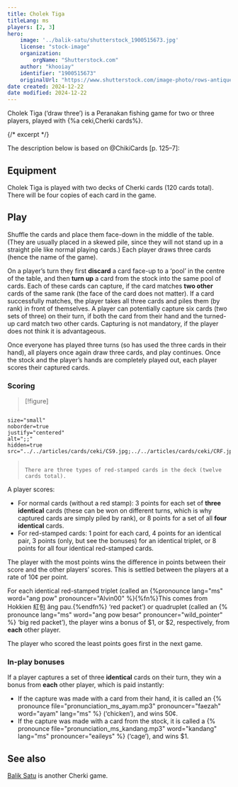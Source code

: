 ```yaml
---
title: Cholek Tiga
titleLang: ms
players: [2, 3]
hero:
    image: '../balik-satu/shutterstock_1900515673.jpg'
    license: "stock-image"
    organization:
        orgName: "Shutterstock.com"
    author: "khooiay"
    identifier: "1900515673"
    originalUrl: "https://www.shutterstock.com/image-photo/rows-antique-nyonya-tiles-pink-flowers-1900515673"
date created: 2024-12-22
date modified: 2024-12-22
---
```


<p class="lead"><span class="noun" lang="ms">Cholek Tiga</span> (‘draw three’) is a Peranakan fishing game for two or three players, played with {%a ceki,Cherki cards%}.</p>

{/* excerpt */}

The description below is based on @ChikiCards [p. 125–7]:

## Equipment

<span class="noun" lang="ms">Cholek Tiga</span> is played with two decks of <span class="noun"
lang="ms">Cherki</span> cards (120 cards total). There will be four copies of
each card in the game.

## Play

Shuffle the cards and place them face-down in the middle of the table. (They are
usually placed in a skewed pile, since they will not stand up in a straight pile
like normal playing cards.) Each player draws three cards (hence the name of the
game).

On a player’s turn they first **discard** a card face-up to a ‘pool’ in the
centre of the table, and then **turn up** a card from the stock into the same
pool of cards. Each of these cards can capture, if the card matches **two
other** cards of the same rank (the face of the card does not matter). If a card
successfully matches, the player takes all three cards and piles them (by rank)
in front of themselves. A player can potentially capture six cards (two sets of
three) on their turn, if both the card from their hand and the turned-up card
match two other cards. Capturing is not mandatory, if the player does not think
it is advantageous.

Once everyone has played three turns (so has used the three cards in their
hand), all players once again draw three cards, and play continues. Once the
stock and the player’s hands are completely played out, each player scores their
captured cards.

### Scoring

> [!figure]
>
> ```yaml
> 
    size="small"
    noborder=true
    justify="centered"
    alt=";;"
    hidden=true
    src="../../articles/cards/ceki/CS9.jpg;../../articles/cards/ceki/CRF.jpg;../../articles/cards/ceki/COT.jpg" 
> ```
>
> There are three types of red-stamped cards in the deck (twelve cards total).


A player scores:

* For normal cards (without a red stamp): 3 points for each set of **three
  identical** cards (these can be won on different turns, which is why captured
  cards are simply piled by rank), or 8 points for a set of all **four
  identical** cards.
* For red-stamped cards: 1 point for each card, 4 points for an identical pair,
  3 points (only, but see the bonuses) for an identical triplet, or 8 points for
  all four identical red-stamped cards.

The player with the most points wins the difference in points between their
score and the other players’ scores. This is settled between the players at a
rate of 10¢ per point.

For each identical red-stamped triplet (called an {%pronounce lang="ms"
word="ang pow" pronouncer="Alvin00" %}{%fn%}This comes from Hokkien <span
lang="nan">紅包</span> <span lang="nan-Latn">âng pau</span>.{%endfn%} ‘red
packet’) or quadruplet (called an {% pronounce lang="ms" word="ang pow besar"
pronouncer="wild_pointer" %} ‘big red packet’), the player wins a bonus of $1,
or $2, respectively, from **each** other player.

The player who scored the least points goes first in the next game.

### In-play bonuses

If a player captures a set of three **identical** cards on their turn, they win
a bonus from **each** other player, which is paid instantly:

* If the capture was made with a card from their hand, it is called an {%
  pronounce file="pronunciation_ms_ayam.mp3" pronouncer="faezah" word="ayam"
  lang="ms" %} (‘chicken’), and wins 50¢.
* If the capture was made with a card from the stock, it is called a {%
  pronounce file="pronunciation_ms_kandang.mp3" word="kandang" lang="ms"
  pronouncer="eaileys" %}  (‘cage’), and wins $1.

## See also

[Balik Satu](games/balik-satu/balik-satu.md) is another <span class="noun" lang="ms-Latn">Cherki</span> game.
